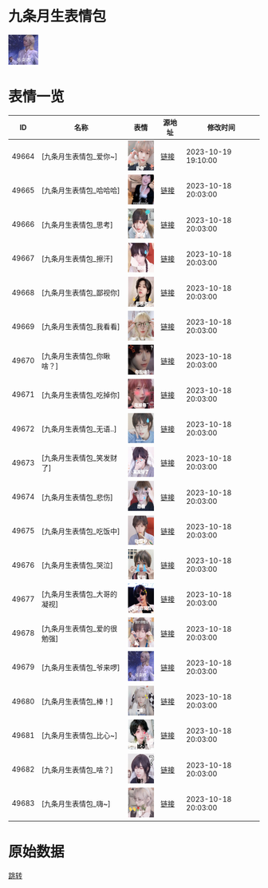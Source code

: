 # 九条月生表情包

<img src="./cover.png" height="60" alt="cover" />

# 表情一览

|ID|名称|表情|源地址|修改时间|
|----|----|----|----|----|
|49664|[九条月生表情包_爱你~]|<img src="./pic/049664_%5B九条月生表情包_爱你~%5D.png" height="60" alt="爱你~"/>|[链接](https://i0.hdslb.com/bfs/garb/bea5d4b4bb36ff4495a6c58e20544457031bf8d4.png)|2023-10-19 19:10:00|
|49665|[九条月生表情包_哈哈哈]|<img src="./pic/049665_%5B九条月生表情包_哈哈哈%5D.png" height="60" alt="哈哈哈"/>|[链接](https://i0.hdslb.com/bfs/garb/30fdbee79e6e47ad6576adb8a62bf077c69b5dd7.png)|2023-10-18 20:03:00|
|49666|[九条月生表情包_思考]|<img src="./pic/049666_%5B九条月生表情包_思考%5D.png" height="60" alt="思考"/>|[链接](https://i0.hdslb.com/bfs/garb/501d68e571dc2a5f0558f1fed9fdbbb8d479c1c2.png)|2023-10-18 20:03:00|
|49667|[九条月生表情包_擦汗]|<img src="./pic/049667_%5B九条月生表情包_擦汗%5D.png" height="60" alt="擦汗"/>|[链接](https://i0.hdslb.com/bfs/garb/bd2832dfe9ac334d319f17cf2bd8db912d813b61.png)|2023-10-18 20:03:00|
|49668|[九条月生表情包_鄙视你]|<img src="./pic/049668_%5B九条月生表情包_鄙视你%5D.png" height="60" alt="鄙视你"/>|[链接](https://i0.hdslb.com/bfs/garb/8b5adf43752e2b2ba579b8fe5f896107f03ac04c.png)|2023-10-18 20:03:00|
|49669|[九条月生表情包_我看看]|<img src="./pic/049669_%5B九条月生表情包_我看看%5D.png" height="60" alt="我看看"/>|[链接](https://i0.hdslb.com/bfs/garb/c1708baccc998d552975caccd76c0e20ccc7dc66.png)|2023-10-18 20:03:00|
|49670|[九条月生表情包_你瞅啥？]|<img src="./pic/049670_%5B九条月生表情包_你瞅啥？%5D.png" height="60" alt="你瞅啥？"/>|[链接](https://i0.hdslb.com/bfs/garb/aeb7f9bce29e20eaf0999d0841f24c4f2b2119dd.png)|2023-10-18 20:03:00|
|49671|[九条月生表情包_吃掉你]|<img src="./pic/049671_%5B九条月生表情包_吃掉你%5D.png" height="60" alt="吃掉你"/>|[链接](https://i0.hdslb.com/bfs/garb/568a266f67d934c927926883f3ad82057c47e961.png)|2023-10-18 20:03:00|
|49672|[九条月生表情包_无语..]|<img src="./pic/049672_%5B九条月生表情包_无语..%5D.png" height="60" alt="无语.."/>|[链接](https://i0.hdslb.com/bfs/garb/e1760f6ce6573a301b6675b176e022f79b21df19.png)|2023-10-18 20:03:00|
|49673|[九条月生表情包_笑发财了]|<img src="./pic/049673_%5B九条月生表情包_笑发财了%5D.png" height="60" alt="笑发财了"/>|[链接](https://i0.hdslb.com/bfs/garb/786d4cf5ac3da18a7a475aae27fac3594167dd89.png)|2023-10-18 20:03:00|
|49674|[九条月生表情包_悲伤]|<img src="./pic/049674_%5B九条月生表情包_悲伤%5D.png" height="60" alt="悲伤"/>|[链接](https://i0.hdslb.com/bfs/garb/5f071af0101bee1a2d4c57acf9ad1d85d365c083.png)|2023-10-18 20:03:00|
|49675|[九条月生表情包_吃饭中]|<img src="./pic/049675_%5B九条月生表情包_吃饭中%5D.png" height="60" alt="吃饭中"/>|[链接](https://i0.hdslb.com/bfs/garb/c2d8500f8addf3ec9c607c5fba14fb351cd7229c.png)|2023-10-18 20:03:00|
|49676|[九条月生表情包_哭泣]|<img src="./pic/049676_%5B九条月生表情包_哭泣%5D.png" height="60" alt="哭泣"/>|[链接](https://i0.hdslb.com/bfs/garb/283e2cf1f5f8284407a355aa39ef120a432dcbd1.png)|2023-10-18 20:03:00|
|49677|[九条月生表情包_大哥的凝视]|<img src="./pic/049677_%5B九条月生表情包_大哥的凝视%5D.png" height="60" alt="大哥的凝视"/>|[链接](https://i0.hdslb.com/bfs/garb/a5812af5f9512569d4272f9f09d0ce7dacfe0166.png)|2023-10-18 20:03:00|
|49678|[九条月生表情包_爱的很勉强]|<img src="./pic/049678_%5B九条月生表情包_爱的很勉强%5D.png" height="60" alt="爱的很勉强"/>|[链接](https://i0.hdslb.com/bfs/garb/a545627490762e8f1014afae966481c6455e2e1d.png)|2023-10-18 20:03:00|
|49679|[九条月生表情包_爷来啰]|<img src="./pic/049679_%5B九条月生表情包_爷来啰%5D.png" height="60" alt="爷来啰"/>|[链接](https://i0.hdslb.com/bfs/garb/b9f069b7b11268271b79742b66cd503ab9e847f5.png)|2023-10-18 20:03:00|
|49680|[九条月生表情包_棒！]|<img src="./pic/049680_%5B九条月生表情包_棒！%5D.png" height="60" alt="棒！"/>|[链接](https://i0.hdslb.com/bfs/garb/f417888f7cfb56c8e36ca8ca35093dc02b4a17ce.png)|2023-10-18 20:03:00|
|49681|[九条月生表情包_比心~]|<img src="./pic/049681_%5B九条月生表情包_比心~%5D.png" height="60" alt="比心~"/>|[链接](https://i0.hdslb.com/bfs/garb/c9574e437ca1f0a98af5b498279c207aa2e21767.png)|2023-10-18 20:03:00|
|49682|[九条月生表情包_啥？]|<img src="./pic/049682_%5B九条月生表情包_啥？%5D.png" height="60" alt="啥？"/>|[链接](https://i0.hdslb.com/bfs/garb/f5f0ec5e20b53d6a710b38bb41038f5a55650a46.png)|2023-10-18 20:03:00|
|49683|[九条月生表情包_嗨~]|<img src="./pic/049683_%5B九条月生表情包_嗨~%5D.png" height="60" alt="嗨~"/>|[链接](https://i0.hdslb.com/bfs/garb/d6f74cf6ab9ad895ba570b46221c00767e661998.png)|2023-10-18 20:03:00|

# 原始数据

[跳转](./raw.json)

